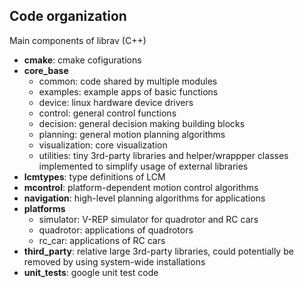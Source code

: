 ## Code organization

Main components of librav (C++)

* **cmake**: cmake cofigurations
* **core_base**
    * common: code shared by multiple modules
    * examples: example apps of basic functions
    * device: linux hardware device drivers
    * control: general control functions
    * decision: general decision making building blocks
    * planning: general motion planning algorithms
    * visualization: core visualization
    * utilities: tiny 3rd-party libraries and helper/wrappper classes implemented to simplify usage of external libraries
* **lcmtypes**: type definitions of LCM
* **mcontrol**: platform-dependent motion control algorithms
* **navigation**: high-level planning algorithms for applications
* **platforms**
    * simulator: V-REP simulator for quadrotor and RC cars
    * quadrotor: applications of quadrotors
    * rc_car: applications of RC cars
* **third_party**: relative large 3rd-party libraries, could potentially be removed by using system-wide installations
* **unit_tests**: google unit test code
